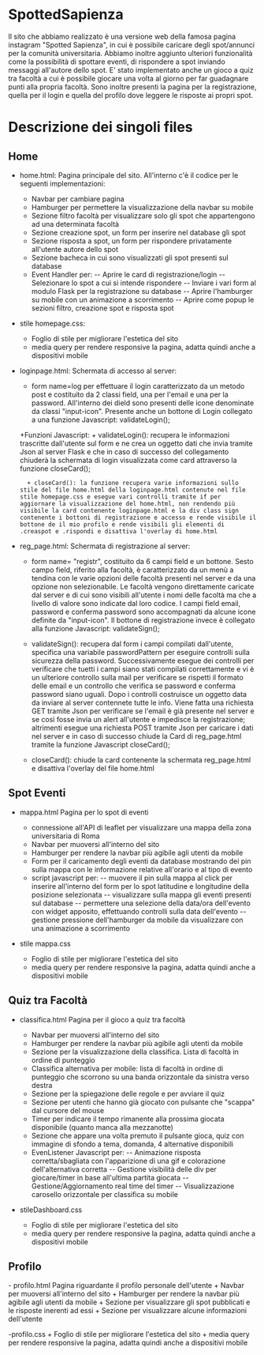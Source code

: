 # SpottedSapienza
Il sito che abbiamo realizzato è una versione web della famosa pagina instagram "Spotted Sapienza", in cui è possibile caricare degli spot/annunci per la comunità universitaria. 
Abbiamo inoltre aggiunto ulteriori funzionalità come la possibilità di spottare eventi, di rispondere a spot inviando messaggi all'autore dello spot. E' stato implementato anche un gioco a quiz tra facoltà a cui è possibile giocare una volta al giorno per far guadagnare punti alla propria facoltà. Sono inoltre presenti la pagina per la registrazione, quella per il login e quella del profilo dove leggere le risposte ai propri spot.

# Descrizione dei singoli files
## Home
- home.html:
    Pagina principale del sito. All'interno c'è il codice per le seguenti implementazioni:
    + Navbar per cambiare pagina
    + Hamburger per permettere la visualizzazione della navbar su mobile
    + Sezione filtro facoltà per visualizzare solo gli spot che appartengono ad una determinata facoltà
    + Sezione creazione spot, un form per inserire nel database gli spot
    + Sezione risposta a spot, un form per rispondere privatamente all'utente autore dello spot
    + Sezione bacheca in cui sono visualizzati gli spot presenti sul database
    + Event Handler per:
        -- Aprire le card di registrazione/login
        -- Selezionare lo spot a cui si intende rispondere
        -- Inviare i vari form al modulo Flask per la registrazione su database
        -- Aprire l'hamburger su mobile con un animazione a scorrimento
        -- Aprire come popup le sezioni filtro, creazione spot e risposta spot

- stile homepage.css:
    + Foglio di stile per migliorare l'estetica del sito
    + media query per rendere responsive la pagina, adatta quindi anche a dispositivi mobile


- loginpage.html:
    Schermata di accesso al server:
    + form name=log per effettuare il login caratterizzato da un metodo post e costituito da 2 classi field, una per l'email e una per la password. All'interno dei dield sono presenti delle icone denominate da classi "input-icon". Presente anche un bottone di Login collegato a una funzione Javascript: validateLogin();

    +Funzioni Javascript:
        + validateLogin(): recupera le informazioni trascritte dall'utente sul form e ne crea un oggetto dati che invia tramite Json al server Flask e che in caso di successo del collegamento chiuderà la schermata di login visualizzata come card attraverso la funzione closeCard();
        
        + closeCard(): la funzione recupera varie informazioni sullo stile del file home.html della loginpage.html contenute nel file stile homepage.css e esegue vari controlli tramite if per aggiornare la visualizzazione del home.html, non rendendo più visibile la card contenente loginpage.html e la div class sign contenente i bottoni di registrazione e accesso e rende visibile il bottone de il mio profilo e rende visibili gli elementi di .creaspot e .rispondi e disattiva l'overlay di home.html

- reg_page.html:
    Schermata di registrazione al server:
    + form name= "registr", costituito da 6 campi field e un bottone. Sesto campo field, riferito alla facoltà, è caratterizzato da un menù a tendina con le varie opzioni delle facoltà presenti nel server e da una opzione non selezionabile. Le facoltà vengono direttamente caricate dal server e di cui sono visibili all'utente i nomi delle facoltà ma che a livello di valore sono indicate dal loro codice.
    I campi field email, password e conferma password sono accompagnati da alcune icone definite da "input-icon". Il bottone di registrazione invece è collegato alla funzione Javascript: validateSign();

    + validateSign(): recupera dal form i campi compilati dall'utente, specifica una variabile passwordPattern per eseguire controlli sulla sicurezza della password. Successivamente esegue dei controlli per verificare che tuetti i campi siano stati compilati correttamente e vi è un ulteriore controllo sulla mail per verificare se rispetti il formato delle email e un controllo che verifica se password e conferma password siano uguali. Dopo i controlli costruisce un oggetto data da inviare al server contennete tutte le info. Viene fatta una richiesta GET tramite Json per verificare se l'email è già presente nel server e se così fosse invia un alert all'utente e impedisce la registrazione; altrimenti esegue una richiesta POST tramite Json per caricare i dati nel server e in caso di successo chiude la Card di reg_page.html tramite la funzione Javascript closeCard();

    + closeCard(): chiude la card contenente la schermata reg_page.html e disattiva l'overlay del file home.html




## Spot Eventi

- mappa.html
    Pagina per lo spot di eventi
    + connessione all'API di leaflet per visualizzare una mappa della zona universitaria di Roma
    + Navbar per muoversi all'interno del sito
    + Hamburger per rendere la navbar più agibile agli utenti da mobile
    + Form per il caricamento degli eventi da database mostrando dei pin sulla mappa
      con le informazione relative all'orario e al tipo di evento
    + script javascript per:
        -- muovere il pin sulla mappa al click per inserire all'interno del form per lo spot
           latitudine e longitudine della posizione selezionata
        -- visualizzare sulla mappa gli eventi presenti sul database
        -- permettere una selezione della data/ora dell'evento con widget apposito, effettuando
           controlli sulla data dell'evento
        -- gestione pressione dell'hamburger da mobile da visualizzare con una animazione a scorrimento

- stile mappa.css
    + Foglio di stile per migliorare l'estetica del sito
    + media query per rendere responsive la pagina, adatta quindi anche a dispositivi mobile


## Quiz tra Facoltà

- classifica.html
    Pagina per il gioco a quiz tra facoltà
    + Navbar per muoversi all'interno del sito
    + Hamburger per rendere la navbar più agibile agli utenti da mobile
    + Sezione per la visualizzazione della classifica. Lista di facoltà in ordine di punteggio
    + Classifica alternativa per mobile: lista di facoltà in ordine di punteggio che scorrono su una
      banda orizzontale da sinistra verso destra
    + Sezione per la spiegazione delle regole e per avviare il quiz
    + Sezione per utenti che hanno già giocato con pulsante che "scappa" dal cursore del mouse
    + Timer per indicare il tempo rimanente alla prossima giocata disponibile (quanto manca alla mezzanotte)
    + Sezione che appare una volta premuto il pulsante gioca, quiz con immagine di sfondo a tema, domanda,
      4 alternative disponibili
    + EvenListener Javascript per:
        -- Animazione risposta corretta/sbagliata con l'apparizione di una gif e colorazione dell'alternativa corretta
        -- Gestione visibilità delle div per giocare/timer in base all'ultima partita giocata
        -- Gestione/Aggiornamento real time del timer
        -- Visualizzazione carosello orizzontale per classifica su mobile
    
- stileDashboard.css
    + Foglio di stile per migliorare l'estetica del sito
    + media query per rendere responsive la pagina, adatta quindi anche a dispositivi mobile


## Profilo

⁠- ⁠profilo.html
    Pagina riguardante il profilo personale dell'utente
    + Navbar per muoversi all'interno del sito
    + Hamburger per rendere la navbar più agibile agli utenti da mobile
    + Sezione per visualizzare gli spot pubblicati e le risposte inerenti ad essi
    + Sezione per visualizzare alcune informazioni dell'utente

-profilo.css
    + Foglio di stile per migliorare l'estetica del sito
    + media query per rendere responsive la pagina, adatta quindi anche a dispositivi mobile

